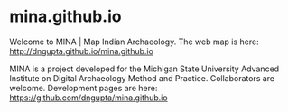 # mina.github.io
Welcome to MINA | Map Indian Archaeology. The web map is here: http://dngupta.github.io/mina.github.io


MINA is a project developed for the Michigan State University Advanced Institute on Digital Archaeology Method and Practice. Collaborators are welcome. Development pages are here: https://github.com/dngupta/mina.github.io
